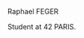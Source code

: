 Raphael FEGER

Student at 42 PARIS.

<!---
rafeger/rafeger is a ✨ special ✨ repository because its `README.md` (this file) appears on your GitHub profile.
You can click the Preview link to take a look at your changes.
--->
